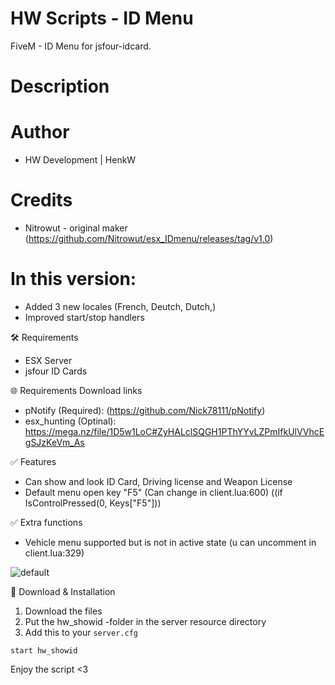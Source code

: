 # HW Scripts - ID Menu
FiveM - ID Menu for jsfour-idcard.

# Description

# Author
- HW Development | HenkW

# Credits
- Nitrowut - original maker (https://github.com/Nitrowut/esx_IDmenu/releases/tag/v1.0)

# In this version:
- Added 3 new locales (French, Deutch, Dutch,)
- Improved start/stop handlers

🛠 Requirements
- ESX Server
- jsfour ID Cards

🌐 Requirements Download links
- pNotify (Required): (https://github.com/Nick78111/pNotify)
- esx_hunting (Optinal): https://mega.nz/file/1D5w1LoC#ZyHALclSQGH1PThYYvLZPmIfkUlVVhcEgSJzKeVm_As

✅ Features
- Can show and look ID Card, Driving license and Weapon License
- Default menu open key "F5" (Can change in client.lua:600) ((if IsControlPressed(0, Keys["F5"]))

✅ Extra functions
- Vehicle menu supported but is not in active state (u can uncomment in client.lua:329)

![default](https://i.imgur.com/Mxdjhd6.png)

🔧 Download & Installation
1. Download the files
2. Put the hw_showid -folder in the server resource directory
3. Add this to your ```server.cfg```

````
start hw_showid
````

Enjoy the script <3